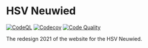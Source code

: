 # HSV Neuwied

[![CodeQL](https://img.shields.io/github/workflow/status/mheob/hsv-neuwied-web/CodeQL?label=Code%20QL&logo=github&style=for-the-badge)](https://github.com/mheob/hsv-neuwied-web/actions/workflows/codeql-analysis.yml)
[![Codecov](https://img.shields.io/codecov/c/gh/mheob/hsv-neuwied-web?logo=codecov&style=for-the-badge)](https://codecov.io/gh/mheob/hsv-neuwied-web)
[![Code Quality](https://img.shields.io/codefactor/grade/github/mheob/hsv-neuwied-web?logo=codefactor&style=for-the-badge)](https://www.codefactor.io/repository/github/mheob/hsv-neuwied-web)

The redesign 2021 of the website for the HSV Neuwied.
